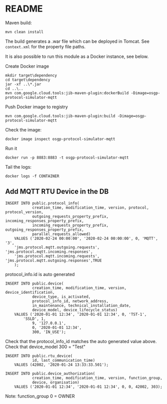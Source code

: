 # README #

Maven build:
```
mvn clean install
```
The build generates a .war file which can be deployed in Tomcat.
See `context.xml` for the property file paths.

It is also possible to run this module as a Docker instance, see below.

Create Docker image
```
mkdir target\dependency
cd target\dependency
jar -xf ..\*.jar
cd ..\..
mvn com.google.cloud.tools:jib-maven-plugin:dockerBuild -Dimage=osgp-protocol-simulator-mqtt
```

Push Docker image to registry
```
mvn com.google.cloud.tools:jib-maven-plugin:build -Dimage=osgp-protocol-simulator-mqtt
```

Check the image:
```
docker image inspect osgp-protocol-simulator-mqtt
```

Run it
```
docker run -p 8883:8883 -t osgp-protocol-simulator-mqtt
```

Tail the logs:
```
docker logs -f CONTAINER
```

## Add MQTT RTU Device in the DB

```
INSERT INTO public.protocol_info(
            creation_time, modification_time, version, protocol, protocol_version, 
            outgoing_requests_property_prefix, incoming_responses_property_prefix, 
            incoming_requests_property_prefix, outgoing_responses_property_prefix, 
            parallel_requests_allowed)
    VALUES ('2020-02-24 00:00:00', '2020-02-24 00:00:00', 0, 'MQTT', '3', 
    'jms.protocol.mqtt.outgoing.requests', 'jms.protocol.mqtt.incoming.responses',
    'jms.protocol.mqtt.incoming.requests', 'jms.protocol.mqtt.outgoing.responses',TRUE
    );
```
protocol_info.id is auto generated

```    
INSERT INTO public.device(
            creation_time, modification_time, version, device_identification, 
            device_type, is_activated,                 
            protocol_info_id, network_address,  
            in_maintenance, technical_installation_date, 
            device_model, device_lifecycle_status)
    VALUES ('2020-01-01 12:34', '2020-01-01 12:34', 0, 'TST-1', 
	    'SSLD', 1, 
            9, '127.0.0.1', 
            0, '2020-01-01 12:34', 
            300, 'IN_USE');
```

Check that the protocol_info_id matches the auto generated value above.
Check that device_model 300 = "Test"

```
INSERT INTO public.rtu_device(
            id, last_communication_time)
    VALUES (42002, '2020-01-24 13:33:33.501');

INSERT INTO public.device_authorization(
            creation_time, modification_time, version, function_group, 
            device, organisation)
    VALUES ('2020-01-01 12:34', '2020-01-01 12:34', 0, 0, 42002, 303);
```

Note: function_group 0 = OWNER 
